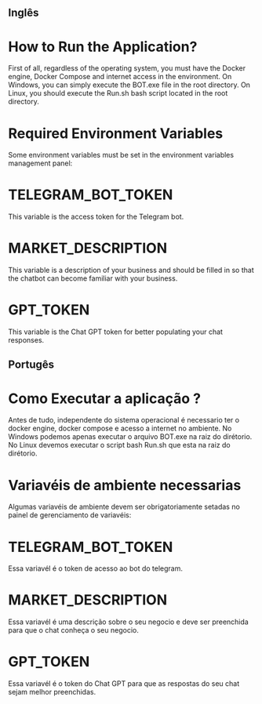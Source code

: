 ## Inglês
# How to Run the Application?
First of all, regardless of the operating system, you must have the Docker engine, Docker Compose and internet access in the environment.
On Windows, you can simply execute the BOT.exe file in the root directory.
On Linux, you should execute the Run.sh bash script located in the root directory.

# Required Environment Variables
Some environment variables must be set in the environment variables management panel:

# TELEGRAM_BOT_TOKEN
This variable is the access token for the Telegram bot.

# MARKET_DESCRIPTION
This variable is a description of your business and should be filled in so that the chatbot can become familiar with your business.

# GPT_TOKEN
This variable is the Chat GPT token for better populating your chat responses.

## Portugês
# Como Executar a aplicação ?
Antes de tudo, independente do sistema operacional é necessario ter o docker engine, docker compose e acesso a internet no ambiente. 
No Windows podemos apenas executar o arquivo BOT.exe na raiz do dirétorio.
No Linux devemos executar o script bash Run.sh que esta na raiz do dirétorio. 

# Variavéis de ambiente necessarias
Algumas variavéis de ambiente devem ser obrigatoriamente setadas no painel de gerenciamento de variavéis:

# TELEGRAM_BOT_TOKEN
Essa variavél é o token de acesso ao bot do telegram.

# MARKET_DESCRIPTION
Essa variavél é uma descrição sobre o seu negocio e deve ser preenchida para que o chat conheça o seu negocio.

# GPT_TOKEN
Essa variavél é o token do Chat GPT para que as respostas do seu chat sejam melhor preenchidas.

